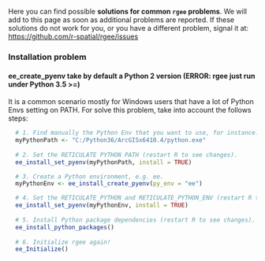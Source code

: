 Here you can find possible **solutions for common `rgee` problems**. We
will add to this page as soon as additional problems are reported. If
these solutions do not work for you, or you have a different problem,
signal it at:
<a href="https://github.com/r-spatial/rgee/issues" class="uri">https://github.com/r-spatial/rgee/issues</a>

### Installation problem

#### ee\_create\_pyenv take by default a Python 2 version (ERROR: rgee just run under Python 3.5 &gt;=)

It is a common scenario mostly for Windows users that have a lot of
Python Envs setting on PATH. For solve this problem, take into account
the follows steps:

``` r
  # 1. Find manually the Python Env that you want to use, for instance:
  myPythonPath <- "C:/Python36/ArcGISx6410.4/python.exe"
  
  # 2. Set the RETICULATE PYTHON PATH (restart R to see changes).
  ee_install_set_pyenv(myPythonPath, install = TRUE)

  # 3. Create a Python environment, e.g. ee.
  myPythonEnv <- ee_install_create_pyenv(py_env = "ee")

  # 4. Set the RETICULATE_PYTHON and RETICULATE_PYTHON_ENV (restart R to see changes).
  ee_install_set_pyenv(myPythonEnv, install = TRUE)
  
  # 5. Install Python package dependencies (restart R to see changes).
  ee_install_python_packages()
  
  # 6. Initialize rgee again!
  ee_Initialize()
```
